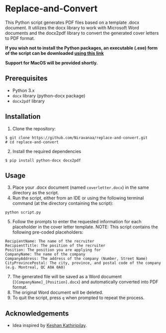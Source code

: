 # Replace-and-Convert
This Python script generates PDF files based on a template .docx document. It utilizes the docx library to work with Microsoft Word documents and the docx2pdf library to convert the generated cover letters to PDF format.

**If you wish not to install the Python packages, an executable (.exe) form of the script can be downloaded [using this link](https://drive.google.com/uc?export=download&id=1NQs-KUm2NzbSTyO62IQYtVTbiF1uCpD7)**

**Support for MacOS will be provided shortly.**

## Prerequisites
* Python 3.x
* `docx` library (python-docx package)
* `docx2pdf` library

## Installation
1. Clone the repository:
```shell
$ git clone https://github.com/Niravanaa/replace-and-convert.git
# cd replace-and-convert
```
2. Install the required dependencies
```shell
$ pip install python-docx docx2pdf
```

## Usage
3. Place your .docx document (named `coverletter.docx`) in the same directory as the script.
4. Run the script, either from an IDE or using the following terminal command (at the directory containing the script):
```shell
python script.py
```
5. Follow the prompts to enter the requested information for each placeholder in the cover letter template.
NOTE: This script contains the following pre-coded placeholders:
```text
RecipientName: The name of the recruiter
RecipientTitle: The position of the recruiter
Position: The position you are applying for
CompanyName: The name of the company 
CompanyAddress: The address of the company (Number, Street Name)
CityProvincePostal: The city, province, and postal code of the company (e.g. Montreal, QC A0A 0A0)
```
7. The generated file will be saved as a Word document (`[CompanyName]_[Position].docx`) and automatically converted into PDF format.
8. The original Word document will be deleted.
9. To quit the script, press `q` when prompted to repeat the process.

## Acknowledgements
* Idea inspired by [Keshan Kathiripilay](https://www.linkedin.com/in/keshankathiripilay/).
